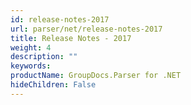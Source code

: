 ```yaml
---
id: release-notes-2017
url: parser/net/release-notes-2017
title: Release Notes - 2017
weight: 4
description: ""
keywords: 
productName: GroupDocs.Parser for .NET
hideChildren: False
---
```

